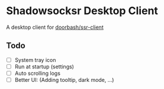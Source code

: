 # Shadowsocksr Desktop Client
A desktop client for [doorbash/ssr-client](https://github.com/doorbash/ssr-client)

## Todo
- [ ] System tray icon
- [ ] Run at startup (settings)
- [ ] Auto scrolling logs
- [ ] Better UI: (Adding tooltip, dark mode, ...)